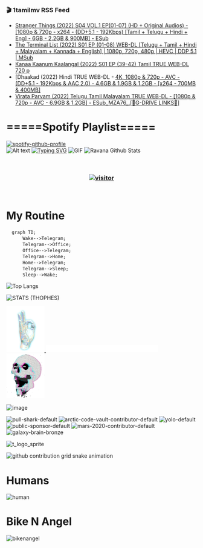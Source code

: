 ### 🎬 1tamilmv RSS Feed

<!-- BLOG-POST-LIST:START -->
- [Stranger Things &lpar;2022&rpar; S04 VOL.1 EP&lpar;01-07&rpar; &lpar;HD + Original Audios&rpar; - [1080p &amp; 720p - x264 - &lpar;DD+5.1 - 192Kbps&rpar; [Tamil + Telugu + Hindi + Eng] - 6GB - 2.2GB &amp; 900MB] - ESub](https://www.1tamilmv.space/index.php?/forums/topic/163063-stranger-things-2022-s04-vol1-ep01-07-hd-original-audios-1080p-720p-x264-dd51-192kbps-tamil-telugu-hindi-eng-6gb-22gb-900mb-esub/&do=findComment&comment=329472)
- [The Terminal List &lpar;2022&rpar; S01 EP &lpar;01-08&rpar; WEB-DL [Telugu + Tamil + Hindi + Malayalam + Kannada + English] | 1080p, 720p, 480p | HEVC | DDP 5.1 | MSub](https://www.1tamilmv.space/index.php?/forums/topic/164813-the-terminal-list-2022-s01-ep-01-08-web-dl-telugu-tamil-hindi-malayalam-kannada-english-1080p-720p-480p-hevc-ddp-51-msub/&do=findComment&comment=329471)
- [Kanaa Kaanum Kaalangal &lpar;2022&rpar; S01 EP &lpar;39-42&rpar; Tamil TRUE WEB-DL 720 p](https://www.1tamilmv.space/index.php?/forums/topic/164812-kanaa-kaanum-kaalangal-2022-s01-ep-39-42-tamil-true-web-dl-720-p/&do=findComment&comment=329470)
- [Dhaakad &lpar;2022&rpar; Hindi TRUE WEB-DL - [4K, 1080p &amp; 720p - AVC - &lpar;DD+5.1 - 192Kbps &amp; AAC 2.0&rpar; - 4.6GB &amp; 1.9GB &amp; 1.2GB - [x264 - 700MB &amp; 400MB]](https://www.1tamilmv.space/index.php?/forums/topic/164789-dhaakad-2022-hindi-true-web-dl-4k-1080p-720p-avc-dd51-192kbps-aac-20-46gb-19gb-12gb-x264-700mb-400mb/&do=findComment&comment=329469)
- [Virata Parvam &lpar;2022&rpar; Telugu Tamil Malayalam TRUE WEB-DL - [1080p &amp; 720p - AVC - 6.9GB &amp; 1.2GB] - ESub_MZA76_.[🔰G-DRIVE LINKS🔰]](https://www.1tamilmv.space/index.php?/forums/topic/164806-virata-parvam-2022-telugu-tamil-malayalam-true-web-dl-1080p-720p-avc-69gb-12gb-esub_mza76_%F0%9F%94%B0g-drive-links%F0%9F%94%B0/&do=findComment&comment=329468)
<!-- BLOG-POST-LIST:END -->

# =====Spotify Playlist=====
[![spotify-github-profile](https://spotify-github-profile.vercel.app/api/view?uid=31rfzgmuvvewegdlxvlev4ynz4vu&cover_image=true&theme=default&bar_color=53b14f&bar_color_cover=true)](https://ravana69.github.io/rss)
</br>
![Alt text](https://spotify-recently-played-readme.vercel.app/api?user=31rfzgmuvvewegdlxvlev4ynz4vu)
[![Typing SVG](https://readme-typing-svg.herokuapp.com?color=%2336BCF7&center=true&vCenter=true&multiline=true&height=81&lines=I+AM+RAVANA;CONTACT+ME+ON+TELEGRAM%3A+%40R4V4N4)](https://git.io/typing-svg)
<img align="centre" height="400px" width="490px" alt="GIF" src="https://github.com/ravana69/ravana69/blob/master/rvm.gif" />
![Ravana Github Stats](https://github-readme-stats.vercel.app/api?username=ravana69&&show_icons=true&theme=radical)

<br />
<h3 align="center"> <a href="https://t.me/r4v4n4"><img src="https://profile-counter.glitch.me/ravana69/count.svg" alt="visitor" width="600"></a> </h3>
</br>

<H1>My Routine</H1>

```mermaid
  graph TD;
      Wake-->Telegram;
      Telegram-->Office;
      Office-->Telegram;
      Telegram-->Home;
      Home-->Telegram;
      Telegram-->Sleep;
      Sleep-->Wake;
```
![Top Langs](https://github-readme-stats.vercel.app/api/top-langs/?username=ravana69&&show_icons=true&theme=radical)

![STATS (THOPHES)](https://github-profile-trophy.vercel.app/?username=ravana69&theme=gruvbox&margin-w=10&margin-h=15&column=8)
<br />
<p align="left">
    <a href="#">
        <img width="20%" src="./assets/images/hand.gif" alt="" />
    </a>
    <a href="#">
        <img width="59%" src="./assets/images/spacer.png" alt="" >
    </a>
    <a href="#">
        <img width="20%" src="./assets/images/skull.gif" alt="" />
    </a>
</p>


![image](https://user-images.githubusercontent.com/47528708/175298537-0623dc00-7b1a-4ec1-b5b1-71768763a234.png)

<img width="148" alt="pull-shark-default" src="https://user-images.githubusercontent.com/47528708/176419715-70981865-4dc6-489a-8a1a-06842db67b15.gif"> <img width="148" alt="arctic-code-vault-contributor-default" src="https://user-images.githubusercontent.com/47528708/175267501-e1fbbb8f-c2b2-4882-b865-2ac4debef26c.png"> <img width="148" alt="yolo-default" src="https://user-images.githubusercontent.com/47528708/175267654-281a1880-1129-4b7b-bf2f-de5dd2bc5afa.png"> <img width="148" alt="public-sponsor-default" src="https://user-images.githubusercontent.com/47528708/175268448-2e78cc75-fb25-4d76-bd22-7df520446b45.png"> <img width="148" alt="mars-2020-contributor-default" src="https://user-images.githubusercontent.com/47528708/175268475-de6d987a-3be9-4353-86a5-23b422559355.png"> <img width="148" alt="galaxy-brain-bronze" src="https://user-images.githubusercontent.com/47528708/176419717-e2fdca8b-0fdc-47dd-9511-a7ff52178a33.gif">

![t_logo_sprite](https://user-images.githubusercontent.com/47528708/175293007-21ff1792-1fca-4be3-bcae-12fdc3aa414f.svg)

![github contribution grid snake animation](https://raw.githubusercontent.com/ravana69/ravana69/output/github-contribution-grid-snake-dark.svg#gh-dark-mode-only)

# Humans
<img width="170" alt="human" src="https://user-images.githubusercontent.com/47528708/176413829-c142d478-1c96-4c3c-a2a4-2dd35374c335.gif">

# Bike N Angel
<img width="170" alt="bikenangel" src="https://user-images.githubusercontent.com/47528708/176616968-3a44f91e-8016-477c-9bb5-c4689a1adbee.gif">

